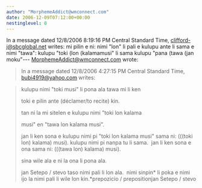 ```yaml
---
author: "MorphemeAddict@wmconnect.com"
date: 2006-12-09T07:12:00+00:00
nestinglevel: 0
---
```

In a message dated 12/8/2006 8:19:16 PM Central Standard Time, [clifford-j@sbcglobal.net](mailto://clifford-j@sbcglobal.net) writes:
mi pilin e ni: nimi "lon" li pali e kulupu ante li sama e nimi "tawa": kulupu "toki (lon (kalamamusi" li sama kulupu "pana (tawa (jan moku"---
 [MorphemeAddict@wmconnect.com](mailto://MorphemeAddict@wmconnect.com) wrote:

> In a message dated 12/8/2006 4:27:15 PM Central Standard Time, 
> [bubi4919@yahoo.com](mailto://bubi4919@yahoo.com) writes:

> 
> 
> 
> kulupu nimi "toki musi" li pona ala tawa mi li ken
> 
> toki e pilin ante (déclamer/to recite) kin.
> 
> 
> 
> tan ni la mi sitelen e kulupu nimi "toki lon kalama
> 
> musi" en "tawa lon kalama musi".
> 
> 
> 
> 
> 
> jan li ken sona e kulupu nimi pi "toki lon kalama musi" sama ni: 
> (((toki lon) kalama) musi).
> kulupu nimi pi nanpa tu li sama.  jan li ken sona e ona sama ni:
> (((tawa lon) kalama) musi).
> 
> sina wile ala e ni la ona li pona ala.
> 
> jan Setepo / stevo
> taso nimi pali li lon ala.  nimi sinpin\* li poka e nimi ijo la nimi pali li wile lon kin.\*prepozicio / prepositionjan Setepo / stevo